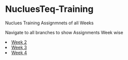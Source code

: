 # NucluesTeq-Training

Nuclues Training Assignmnets of all Weeks

Navigate to all branches to show Assignments Week wise
<li>
<a href = "https://github.com/Anjali-Sharmarpr/NucluesTeq-Training/tree/Week2"> Week 2</a>
</li>
<li>
<a href = "https://github.com/Anjali-Sharmarpr/NucluesTeq-Training/tree/Week3"> Week 3</a>
</li>
<li>
<a href = "https://github.com/Anjali-Sharmarpr/NucluesTeq-Training/tree/Week4"> Week 4</a>
</li>
